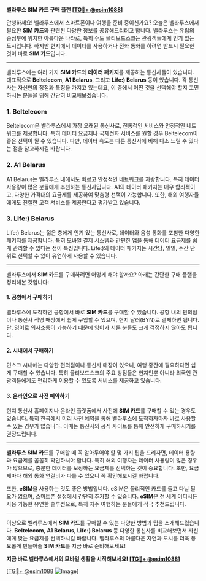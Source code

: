 **벨라루스 SIM 카드 구매 플랜 [[TG💪+ @esim1088](https://t.me/s/esim1088)]**

안녕하세요! 벨라루스에서 스마트폰이나 여행을 준비 중이신가요? 오늘은 벨라루스에서 필요한 **SIM 카드**와 관련된 다양한 정보를 공유해드리려고 합니다. 벨라루스는 유럽의 중심부에 위치한 아름다운 나라로, 특히 수도 믈리보드스크는 관광객들에게 인기 있는 도시입니다. 하지만 현지에서 데이터를 사용하거나 전화 통화를 하려면 반드시 필요한 것이 바로 **SIM 카드**입니다.

---

벨라루스에는 여러 가지 **SIM 카드**와 **데이터 패키지**를 제공하는 통신사들이 있습니다. 대표적으로 **Beltelecom**, **A1 Belarus**, 그리고 **Life:) Belarus** 등이 있습니다. 각 통신사는 자신만의 장점과 특징을 가지고 있는데요, 이 중에서 어떤 것을 선택해야 할지 고민하시는 분들을 위해 간단히 비교해보겠습니다.

### 1. **Beltelecom**
Beltelecom은 벨라루스에서 가장 오래된 통신사로, 전통적인 서비스와 안정적인 네트워크를 제공합니다. 특히 데이터 요금제나 국제전화 서비스를 원할 경우 Beltelecom이 좋은 선택이 될 수 있습니다. 다만, 데이터 속도는 다른 통신사에 비해 다소 느릴 수 있다는 점을 참고하시길 바랍니다.

### 2. **A1 Belarus**
A1 Belarus는 벨라루스 내에서도 빠르고 안정적인 네트워크를 자랑합니다. 특히 데이터 사용량이 많은 분들에게 추천하는 통신사입니다. A1의 데이터 패키지는 매우 합리적이고, 다양한 가격대의 요금제를 제공하여 맞춤형 선택이 가능합니다. 또한, 해외 여행자들에게도 친절한 고객 서비스를 제공한다고 평가받고 있습니다.

### 3. **Life:) Belarus**
Life:) Belarus는 젊은 층에게 인기 있는 통신사로, 데이터와 음성 통화를 포함한 다양한 패키지를 제공합니다. 특히 모바일 결제 시스템과 간편한 앱을 통해 데이터 요금제를 쉽게 관리할 수 있다는 점이 특징입니다. Life:)의 데이터 패키지는 시간당, 일일, 주간 단위로 선택할 수 있어 유연하게 사용할 수 있습니다.

---

벨라루스에서 **SIM 카드**를 구매하려면 어떻게 해야 할까요? 아래는 간단한 구매 플랜을 정리해본 것입니다:

#### 1. 공항에서 구매하기
벨라루스에 도착하면 공항에서 바로 **SIM 카드**를 구매할 수 있습니다. 공항 내의 편의점이나 통신사 직영 매장에서 쉽게 구입할 수 있으며, 현지 달러(BYN)로 결제하면 됩니다. 단, 영어로 의사소통이 가능하기 때문에 영어가 서툰 분들도 크게 걱정하지 않아도 됩니다.

#### 2. 시내에서 구매하기
민스크 시내에는 다양한 편의점이나 통신사 매장이 있으니, 여행 중간에 필요하다면 쉽게 구매할 수 있습니다. 특히 믈리보드스크의 주요 상점들은 현지인뿐 아니라 외국인 관광객들에게도 편리하게 이용할 수 있도록 서비스를 제공하고 있습니다.

#### 3. 온라인으로 사전 예약하기
현지 통신사 홈페이지나 온라인 플랫폼에서 사전에 **SIM 카드**를 구매할 수 있는 경우도 있습니다. 특히 한국에서 미리 사전 예약을 통해 벨라루스에 도착하자마자 바로 사용할 수 있는 경우가 많습니다. 이때는 통신사의 공식 사이트를 통해 안전하게 구매하시기를 권장드립니다.

---

**벨라루스 SIM 카드**를 구매할 때 꼭 알아두어야 할 몇 가지 팁을 드리자면, 데이터 용량과 요금제를 꼼꼼히 확인하셔야 합니다. 특히 해외 여행자는 데이터 사용량이 많은 경우가 많으므로, 충분한 데이터를 보장하는 요금제를 선택하는 것이 중요합니다. 또한, 요금제마다 해외 통화 연결비가 다를 수 있으니 꼭 확인해보시길 바랍니다.

또한, **eSIM**을 사용하는 것도 좋은 방법입니다. eSIM은 물리적인 카드를 들고 다닐 필요가 없으며, 스마트폰 설정에서 간단히 추가할 수 있습니다. **eSIM**은 전 세계 어디서든 사용 가능한 유연한 솔루션으로, 특히 자주 여행하는 분들에게 적극 추천드립니다.

---

이상으로 벨라루스에서 **SIM 카드**를 구매할 수 있는 다양한 방법과 팁을 소개해드렸습니다. **Beltelecom**, **A1 Belarus**, **Life:) Belarus** 등 다양한 통신사를 비교해보면서 자신에게 맞는 요금제를 선택하시길 바랍니다. 벨라루스의 아름다운 자연과 도시를 더욱 풍요롭게 만들어줄 **SIM 카드**를 지금 바로 준비해보세요!

**지금 바로 벨라루스에서의 모바일 생활을 시작해보세요! [[TG💪+ @esim1088](https://t.me/s/esim1088)]**

[[TG💪+ @esim1088](https://t.me/s/esim1088) ![Image](https://i.postimg.cc/Y0z9fWf4/image.png)]